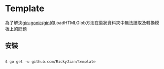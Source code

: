 # Template

為了解決[gin-gonic/gin](https://github.com/gin-gonic/gin)的LoadHTMLGlob方法在巢狀資料夾中無法讀取及轉換模板上的問題

##  安裝

```

$ go get -u github.com/RickyJian/template

```